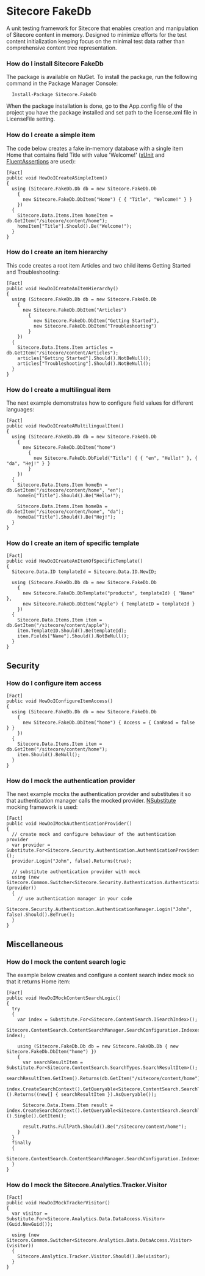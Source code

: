 Sitecore FakeDb
===============

A unit testing framework for Sitecore that enables creation and manipulation of Sitecore content in memory. Designed to minimize efforts for the test content initialization keeping focus on the minimal test data rather than comprehensive content tree representation.

### How do I install Sitecore FakeDb

The package is available on NuGet. To install the package, run the following command in the Package Manager Console:

      Install-Package Sitecore.FakeDb
      
When the package installation is done, go to the App.config file of the project you have the package installed and set path to the license.xml file in LicenseFile setting.

### How do I create a simple item

The code below creates a fake in-memory database with a single item Home that contains field Title with value 'Welcome!' ([xUnit](http://xunit.codeplex.com/) and [FluentAssertions](https://github.com/dennisdoomen/FluentAssertions) are used):

    [Fact]
    public void HowDoICreateASimpleItem()
    {
      using (Sitecore.FakeDb.Db db = new Sitecore.FakeDb.Db
        {
          new Sitecore.FakeDb.DbItem("Home") { { "Title", "Welcome!" } }
        })
      {
        Sitecore.Data.Items.Item homeItem = db.GetItem("/sitecore/content/home");
        homeItem["Title"].Should().Be("Welcome!");
      }
    }

### How do I create an item hierarchy

This code creates a root item Articles and two child items Getting Started and Troubleshooting:

    [Fact]
    public void HowDoICreateAnItemHierarchy()
    {
      using (Sitecore.FakeDb.Db db = new Sitecore.FakeDb.Db
        {
          new Sitecore.FakeDb.DbItem("Articles")
            {
              new Sitecore.FakeDb.DbItem("Getting Started"),
              new Sitecore.FakeDb.DbItem("Troubleshooting")
            }
        })
      {
        Sitecore.Data.Items.Item articles = db.GetItem("/sitecore/content/Articles");
        articles["Getting Started"].Should().NotBeNull();
        articles["Troubleshooting"].Should().NotBeNull();
      }
    }
    
### How do I create a multilingual item

The next example demonstrates how to configure field values for different languages:

    [Fact]
    public void HowDoICreateAMultilingualItem()
    {
      using (Sitecore.FakeDb.Db db = new Sitecore.FakeDb.Db
        {
          new Sitecore.FakeDb.DbItem("home")
            {
              new Sitecore.FakeDb.DbField("Title") { { "en", "Hello!" }, { "da", "Hej!" } }
            }
        })
      {
        Sitecore.Data.Items.Item homeEn = db.GetItem("/sitecore/content/home", "en");
        homeEn["Title"].Should().Be("Hello!");

        Sitecore.Data.Items.Item homeDa = db.GetItem("/sitecore/content/home", "da");
        homeDa["Title"].Should().Be("Hej!");
      }
    }

### How do I create an item of specific template

    [Fact]
    public void HowDoICreateAnItemOfSpecificTemplate()
    {
      Sitecore.Data.ID templateId = Sitecore.Data.ID.NewID;

      using (Sitecore.FakeDb.Db db = new Sitecore.FakeDb.Db
        {
          new Sitecore.FakeDb.DbTemplate("products", templateId) { "Name" },
          new Sitecore.FakeDb.DbItem("Apple") { TemplateID = templateId }
        })
      {
        Sitecore.Data.Items.Item item = db.GetItem("/sitecore/content/apple");
        item.TemplateID.Should().Be(templateId);
        item.Fields["Name"].Should().NotBeNull();
      }
    }

## Security
### How do I configure item access

    [Fact]
    public void HowDoIConfigureItemAccess()
    {
      using (Sitecore.FakeDb.Db db = new Sitecore.FakeDb.Db
        {
          new Sitecore.FakeDb.DbItem("home") { Access = { CanRead = false } }
        })
      {
        Sitecore.Data.Items.Item item = db.GetItem("/sitecore/content/home");
        item.Should().BeNull();
      }
    }

### How do I mock the authentication provider

The next example mocks the authentication provider and substitutes it so that authentication manager calls the mocked provider. [NSubstitute](http://nsubstitute.github.io/) mocking framework is used:

    [Fact]
    public void HowDoIMockAuthenticationProvider()
    {
      // create mock and configure behaviour of the authentication provider
      var provider = Substitute.For<Sitecore.Security.Authentication.AuthenticationProvider>();
      provider.Login("John", false).Returns(true);

      // substitute authentication provider with mock
      using (new Sitecore.Common.Switcher<Sitecore.Security.Authentication.AuthenticationProvider>(provider))
      {
        // use authentication manager in your code
        Sitecore.Security.Authentication.AuthenticationManager.Login("John", false).Should().BeTrue();
      }
    }

## Miscellaneous    
### How do I mock the content search logic
The example below creates and configure a content search index mock so that it returns Home item:

    [Fact]
    public void HowDoIMockContentSearchLogic()
    {
      try
      {
        var index = Substitute.For<Sitecore.ContentSearch.ISearchIndex>();
        Sitecore.ContentSearch.ContentSearchManager.SearchConfiguration.Indexes.Add("my_index", index);

        using (Sitecore.FakeDb.Db db = new Sitecore.FakeDb.Db { new Sitecore.FakeDb.DbItem("home") })
        {
          var searchResultItem = Substitute.For<Sitecore.ContentSearch.SearchTypes.SearchResultItem>();
          searchResultItem.GetItem().Returns(db.GetItem("/sitecore/content/home"));
          index.CreateSearchContext().GetQueryable<Sitecore.ContentSearch.SearchTypes.SearchResultItem>().Returns((new[] { searchResultItem }).AsQueryable());

          Sitecore.Data.Items.Item result = index.CreateSearchContext().GetQueryable<Sitecore.ContentSearch.SearchTypes.SearchResultItem>().Single().GetItem();

          result.Paths.FullPath.Should().Be("/sitecore/content/home");
        }
      }
      finally
      {
        Sitecore.ContentSearch.ContentSearchManager.SearchConfiguration.Indexes.Remove("my_index");
      }
    }
    
### How do I mock the Sitecore.Analytics.Tracker.Visitor

    [Fact]
    public void HowDoIMockTrackerVisitor()
    {
      var visitor = Substitute.For<Sitecore.Analytics.Data.DataAccess.Visitor>(Guid.NewGuid());

      using (new Sitecore.Common.Switcher<Sitecore.Analytics.Data.DataAccess.Visitor>(visitor))
      {
        Sitecore.Analytics.Tracker.Visitor.Should().Be(visitor);
      }
    }